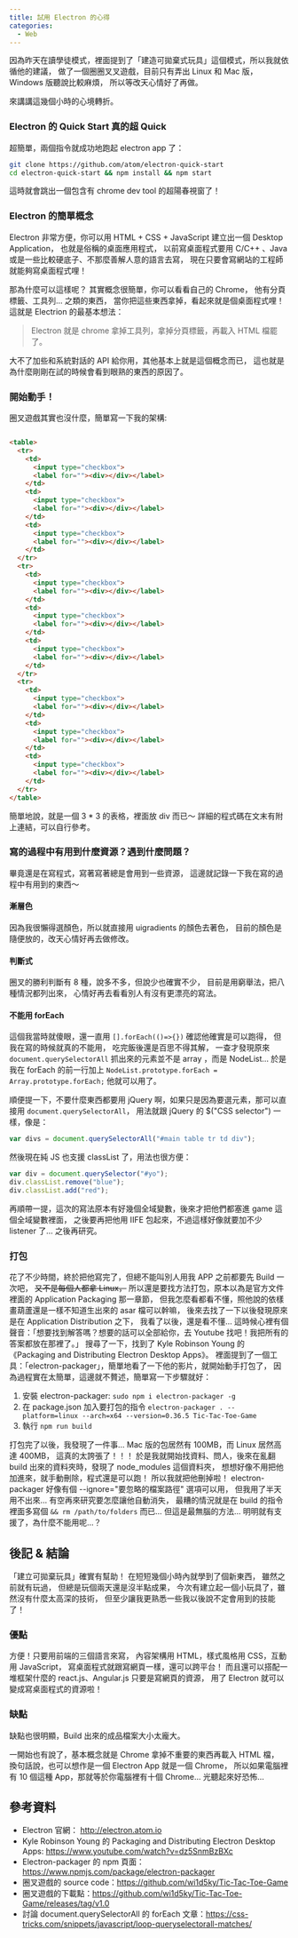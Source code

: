 ```yaml
---
title: 試用 Electron 的心得
categories:
  - Web
---
```


因為昨天在讀學徒模式，裡面提到了「建造可拋棄式玩具」這個模式，所以我就依循他的建議，
做了一個圈圈叉叉遊戲，目前只有弄出 Linux 和 Mac 版，Windows 版聽說比較麻煩，
所以等改天心情好了再做。

來講講這幾個小時的心境轉折。

### Electron 的 Quick Start 真的超 Quick

超簡單，兩個指令就成功地跑起 electron app 了：

```bash
git clone https://github.com/atom/electron-quick-start
cd electron-quick-start && npm install && npm start
```

這時就會跳出一個包含有 chrome dev tool 的超陽春視窗了！

### Electron 的簡單概念

Electron 非常方便，你可以用 HTML + CSS + JavaScript 建立出一個 Desktop Application，
也就是俗稱的桌面應用程式，
以前寫桌面程式要用 C/C++ 、Java 或是一些比較硬底子、不那麼善解人意的語言去寫，
現在只要會寫網站的工程師就能夠寫桌面程式哩！

那為什麼可以這樣呢？
其實概念很簡單，你可以看看自己的 Chrome，
他有分頁標籤、工具列… 之類的東西，
當你把這些東西拿掉，看起來就是個桌面程式哩！
這就是 Electrion 的最基本想法：

> Electron 就是 chrome 拿掉工具列，拿掉分頁標籤，再載入 HTML 檔罷了。

大不了加些和系統對話的 API 給你用，其他基本上就是這個概念而已，
這也就是為什麼剛剛在試的時候會看到眼熟的東西的原因了。

### 開始動手！

圈叉遊戲其實也沒什麼，簡單寫一下我的架構:

```html

<table>
  <tr>
    <td>
      <input type="checkbox">
      <label for=""><div></div></label>
    </td>
    <td>
      <input type="checkbox">
      <label for=""><div></div></label>
    </td>
    <td>
      <input type="checkbox">
      <label for=""><div></div></label>
    </td>
  </tr>
  <tr>
    <td>
      <input type="checkbox">
      <label for=""><div></div></label>
    </td>
    <td>
      <input type="checkbox">
      <label for=""><div></div></label>
    </td>
    <td>
      <input type="checkbox">
      <label for=""><div></div></label>
    </td>
  </tr>
  <tr>
    <td>
      <input type="checkbox">
      <label for=""><div></div></label>
    </td>
    <td>
      <input type="checkbox">
      <label for=""><div></div></label>
    </td>
    <td>
      <input type="checkbox">
      <label for=""><div></div></label>
    </td>
  </tr>
</table>

```

簡單地說，就是一個 3 * 3 的表格，裡面放 div 而已～
詳細的程式碼在文末有附上連結，可以自行參考。


### 寫的過程中有用到什麼資源？遇到什麼問題？

畢竟還是在寫程式，寫著寫著總是會用到一些資源，
這邊就記錄一下我在寫的過程中有用到的東西～

#### 漸層色

因為我很懶得選顏色，所以就直接用 uigradients 的顏色去著色，
目前的顏色是隨便放的，改天心情好再去做修改。

#### 判斷式

圈叉的勝利判斷有 8 種，說多不多，但說少也確實不少，
目前是用窮舉法，把八種情況都列出來，
心情好再去看看別人有沒有更漂亮的寫法。

#### 不能用 forEach

這個我當時就傻眼，還一直用 `[].forEach(()=>{})` 確認他確實是可以跑得，
但我在寫的時候就真的不能用，
吃完飯後還是百思不得其解，
一查才發現原來 `document.querySelectorAll` 抓出來的元素並不是 array ，而是 NodeList…
於是我在 forEach 的前一行加上 `NodeList.prototype.forEach = Array.prototype.forEach;`
他就可以用了。

順便提一下，不要什麼東西都要用 jQuery 啊，如果只是因為要選元素，那可以直接用 `document.querySelectorAll`，
用法就跟 jQuery 的 $("CSS selector") 一樣，像是：

```javascript
var divs = document.querySelectorAll("#main table tr td div");
```

然後現在純 JS 也支援 classList 了，用法也很方便：

```javascript
var div = document.querySelector("#yo");
div.classList.remove("blue");
div.classList.add("red");
```

再順帶一提，這次的寫法原本有好幾個全域變數，後來才把他們都塞進 game 這個全域變數裡面，
之後要再把他用 IIFE 包起來，不過這樣好像就要加不少 listener 了… 之後再研究。

### 打包

花了不少時間，終於把他寫完了，但總不能叫別人用我 APP 之前都要先 Build 一次吧，
<del>又不是每個人都拿 Linux，</del>
所以還是要找方法打包，原本以為是官方文件裡面的 Application Packaging 那一章節，
但我怎麼看都看不懂，照他說的依樣畫葫蘆還是一樣不知道生出來的 asar 檔可以幹嘛，
後來去找了一下以後發現原來是在 Application Distribution 之下，
我看了以後，還是看不懂…
這時候心裡有個聲音：「想要找到解答嗎？想要的話可以全部給你，去 Youtube 找吧！我把所有的答案都放在那裡了。」
搜尋了一下，找到了 Kyle Robinson Young 的 《Packaging and Distributing Electron Desktop Apps》。
裡面提到了一個工具：「electron-packager」，簡單地看了一下他的影片，就開始動手打包了，
因為過程實在太簡單，這邊就不贅述，簡單寫一下步驟就好：

1. 安裝 electron-packager: `sudo npm i electron-packager -g`
2. 在 package.json 加入要打包的指令 `electron-packager . --platform=linux --arch=x64 --version=0.36.5 Tic-Tac-Toe-Game`
3. 執行 `npm run build`

打包完了以後，我發現了一件事… Mac 版的包居然有 100MB，而 Linux 居然高達 400MB，
這真的太誇張了！！！
於是我就開始找資料、問人，後來在亂翻 build 出來的資料夾時，發現了 node_modules 這個資料夾，
想想好像不用把他加進來，就手動刪除，程式還是可以跑！
所以我就把他刪掉啦！
electron-packager 好像有個 --ignore="要忽略的檔案路徑" 選項可以用，
但我用了半天用不出來… 有空再來研究要怎麼讓他自動消失，
最糟的情況就是在 build 的指令裡面多寫個 `&& rm /path/to/folders` 而已…
但這是最無腦的方法… 明明就有支援了，為什麼不能用呢…？

## 後記 & 結論

「建立可拋棄玩具」確實有幫助！
在短短幾個小時內就學到了個新東西，
雖然之前就有玩過，
但總是玩個兩天還是沒半點成果，
今次有建立起一個小玩具了，雖然沒有什麼太高深的技術，
但至少讓我更熟悉一些我以後說不定會用到的技能了！

### 優點

方便！只要用前端的三個語言來寫，
內容架構用 HTML，樣式風格用 CSS，互動用 JavaScript，
寫桌面程式就跟寫網頁一樣，還可以跨平台！
而且還可以搭配一堆框架什麼的 react.js、Angular.js 只要是寫網頁的資源，
用了 Electron 就可以變成寫桌面程式的資源啦！

### 缺點

缺點也很明顯，Build 出來的成品檔案大小太龐大。

一開始也有說了，基本概念就是 Chrome 拿掉不重要的東西再載入 HTML 檔，
換句話說，也可以想作是一個 Electron App 就是一個 Chrome，
所以如果電腦裡有 10 個這種 App，那就等於你電腦裡有十個 Chrome…
光聽起來好恐怖…

## 參考資料

- Electron 官網： <http://electron.atom.io>
- Kyle Robinson Young 的 Packaging and Distributing Electron Desktop Apps: <https://www.youtube.com/watch?v=dz5SnmBzBXc>
- Electron-packager 的 npm 頁面：<https://www.npmjs.com/package/electron-packager>
- 圈叉遊戲的 source code：<https://github.com/wi1d5ky/Tic-Tac-Toe-Game>
- 圈叉遊戲的下載點：<https://github.com/wi1d5ky/Tic-Tac-Toe-Game/releases/tag/v1.0>
- 討論 document.querySelectorAll 的 forEach 文章：<https://css-tricks.com/snippets/javascript/loop-queryselectorall-matches/>
